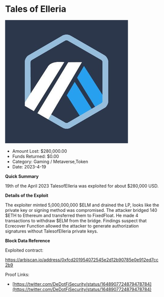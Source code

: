 # Tales of Elleria
![Tales of Elleria](/rektimages/Tales-of-Elleria.png)
- Amount Lost: $280,000.00
- Funds Returned: $0.00
- Category: Gaming / Metaverse,Token
- Date: 2023-4-19

**Quick Summary**

19th of the April 2023 TalesofElleria was exploited for about  $280,000 USD.

  


 **Details of the Exploit**

The exploiter minted 5,000,000,000 $ELM and drained the LP, looks like the private key or signing method was compromised. The attacker bridged 140 $ETH to Ethereum and transferred them to FixedFloat. He made 4 transactions to withdraw $ELM from the bridge. Findings suspect that Ecrecover Function allowed the attacker to generate authorization signatures without TalesofElleria private keys.

  


 **Block Data Reference**

Exploited contract:

https://arbiscan.io/address/0xfcd201954072545e2d12b90785e0e912ed7cc2b9

  



Proof Links:
- [https://twitter.com/DeDotFiSecurity/status/1648907724879478784](https://twitter.com/DeDotFiSecurity/status/1648907724879478784)


